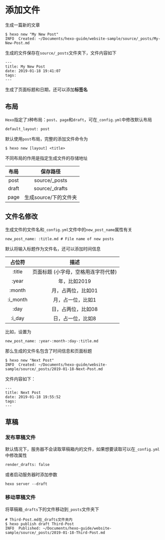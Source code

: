 
# 添加文件

生成一篇新的文章

    $ hexo new "My New Post"
    INFO  Created: ~/Documents/hexo-guide/website-sample/source/_posts/My-New-Post.md

生成的文件保存在`source/_posts`文件夹下，文件内容如下

    ---
    title: My New Post
    date: 2019-01-18 19:41:07
    tags:
    ---

生成了页面标题和日期，还可以添加**标签名**

## 布局

`Hexo`指定了`3`种布局：`post`、`page`和`draft`，可在`_config.yml`中修改默认布局

    default_layout: post

默认使用`post`布局，完整的添加文件命令为

    $ hexo new [layout] <title>

不同布局的作用是指定生成文件的存储地址

|  布局 |        保存路径       |  
|:-----:|:---------------------:|  
|  post |     source/_posts     |  
| draft |     source/_drafts    |  
|  page | 生成source/下的文件夹 |  

## 文件名修改

生成文件的文件名和`_config.yml`文件中的`new_post_name`属性有关

    new_post_name: :title.md # File name of new posts

默认将输入标题作为文件名，还可以添加时间信息

|  占位符  |                 描述                |  
|:--------:|:-----------------------------------:|  
|  :title  | 页面标题 (小字母，空格用连字符代替) |  
|   :year  |             年，比如2019            |  
|  :month  |          月，占两位，比如01         |  
| :i_month |          月，占一位，比如1          |  
|   :day   |          日，占两位，比如08         |  
|  :i_day  |          日，占一位，比如8          |  

比如，设置为

    new_post_name: :year-:month-:day-:title.md

那么生成的文件名包含了时间信息和页面标题

    $ hexo new "Next Post" 
    INFO  Created: ~/Documents/hexo-guide/website-sample/source/_posts/2019-01-18-Next-Post.md

文件内容如下：

    ---
    title: Next Post
    date: 2019-01-18 19:55:52
    tags:
    ---

## 草稿

### 发布草稿文件

默认情况下，服务器不会读取草稿箱内的文件，如果想要读取可以在`_config.yml`中修改属性

    render_drafts: false

或者启动服务器时添加参数

    hexo server --draft

### 移动草稿文件

将草稿箱`_drafts`下的文件移动到`_posts`文件夹下

    # Third-Post.md在_drafts文件夹内
    $ hexo publish draft Third-Post
    INFO  Published: ~/Documents/hexo-guide/website-sample/source/_posts/2019-01-18-Third-Post.md
